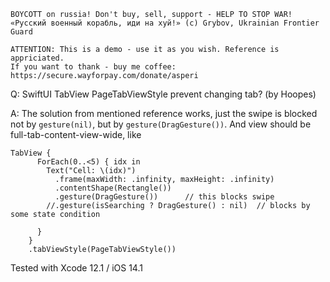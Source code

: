 ```
BOYCOTT on russia! Don't buy, sell, support - HELP TO STOP WAR!
«Русский военный корабль, иди на хуй!» (c) Grybov, Ukrainian Frontier Guard

ATTENTION: This is a demo - use it as you wish. Reference is appriciated.
If you want to thank - buy me coffee: https://secure.wayforpay.com/donate/asperi
```

Q: SwiftUI TabView PageTabViewStyle prevent changing tab? (by Hoopes)

A: The solution from mentioned reference works, just the swipe is blocked not by `gesture(nil)`, but by `gesture(DragGesture())`. And view should be full-tab-content-view-wide, like

    TabView {
          ForEach(0..<5) { idx in
            Text("Cell: \(idx)")
              .frame(maxWidth: .infinity, maxHeight: .infinity)
              .contentShape(Rectangle())
              .gesture(DragGesture())      // this blocks swipe
            //.gesture(isSearching ? DragGesture() : nil)  // blocks by some state condition

          }
        }
        .tabViewStyle(PageTabViewStyle())

Tested with Xcode 12.1 / iOS 14.1
